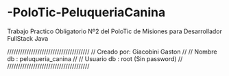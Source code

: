 # -PoloTic-PeluqueriaCanina
Trabajo Practico Obligatorio Nº2 del PoloTic de Misiones para Desarrollador FullStack Java

//////////////////////////////////////
// Creado por: Giacobini Gaston     //
// Nombre db : peluqueria_canina    //
// Usuario db : root (Sin password) //
//////////////////////////////////////
